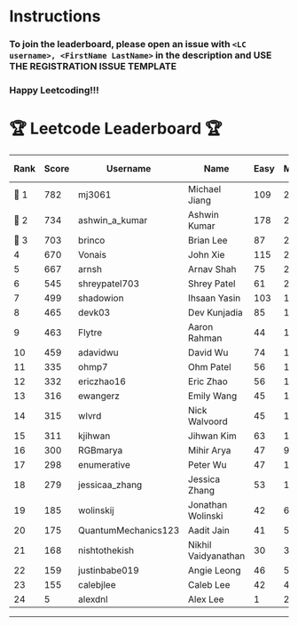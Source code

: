# Instructions
### To join the leaderboard, please open an issue with `<LC username>, <FirstName LastName>` in the description and USE THE REGISTRATION ISSUE TEMPLATE
### Happy Leetcoding!!!


# 🏆 Leetcode Leaderboard 🏆

| Rank | Score | Username       | Name | Easy | Medium | Hard | Problems Solved |
|------|----------------|-----------------|-------------------|--------------|--------------|--------------|--------------|
| 🥇 1 | 782 | mj3061 | Michael Jiang | 109 | 272 | 43 | 424 |
| 🥈 2 | 734 | ashwin_a_kumar | Ashwin Kumar | 178 | 248 | 20 | 446 |
| 🥉 3 | 703 | brinco | Brian Lee | 87 | 257 | 34 | 378 |
| 4 | 670 | Vonais | John Xie | 115 | 228 | 33 | 376 |
| 5 | 667 | arnsh | Arnav Shah | 75 | 218 | 52 | 345 |
| 6 | 545 | shreypatel703 | Shrey Patel | 61 | 206 | 24 | 291 |
| 7 | 499 | shadowion | Ihsaan Yasin | 103 | 168 | 20 | 291 |
| 8 | 465 | devk03 | Dev Kunjadia | 85 | 175 | 10 | 270 |
| 9 | 463 | Flytre | Aaron Rahman | 44 | 148 | 41 | 233 |
| 10 | 459 | adavidwu | David Wu | 74 | 152 | 27 | 253 |
| 11 | 335 | ohmp7 | Ohm Patel | 56 | 123 | 11 | 190 |
| 12 | 332 | ericzhao16 | Eric Zhao | 56 | 123 | 10 | 189 |
| 13 | 316 | ewangerz | Emily Wang | 45 | 107 | 19 | 171 |
| 14 | 315 | wlvrd | Nick Walvoord | 45 | 123 | 8 | 176 |
| 15 | 311 | kjihwan | Jihwan Kim | 63 | 103 | 14 | 180 |
| 16 | 300 | RGBmarya | Mihir Arya | 47 | 98 | 19 | 164 |
| 17 | 298 | enumerative | Peter Wu | 47 | 106 | 13 | 166 |
| 18 | 279 | jessicaa_zhang | Jessica Zhang | 53 | 104 | 6 | 163 |
| 19 | 185 | wolinskij | Jonathan Wolinski | 42 | 67 | 3 | 112 |
| 20 | 175 | QuantumMechanics123 | Aadit Jain | 41 | 55 | 8 | 104 |
| 21 | 168 | nishtothekish | Nikhil Vaidyanathan | 30 | 36 | 22 | 88 |
| 22 | 159 | justinbabe019 | Angie Leong | 46 | 52 | 3 | 101 |
| 23 | 155 | calebjlee | Caleb Lee | 42 | 49 | 5 | 96 |
| 24 | 5 | alexdnl | Alex Lee | 1 | 2 | 0 | 3 |
---